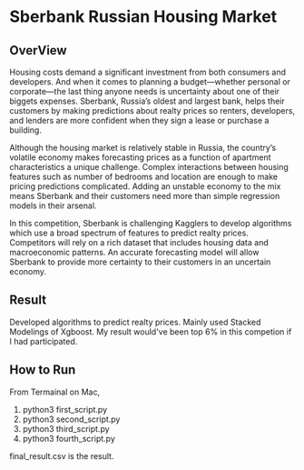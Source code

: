 # Sberbank Russian Housing Market

## OverView

Housing costs demand a significant investment from both consumers and developers. And when it comes to planning a budget—whether personal or corporate—the last thing anyone needs is uncertainty about one of their biggets expenses. Sberbank, Russia’s oldest and largest bank, helps their customers by making predictions about realty prices so renters, developers, and lenders are more confident when they sign a lease or purchase a building.

Although the housing market is relatively stable in Russia, the country’s volatile economy makes forecasting prices as a function of apartment characteristics a unique challenge. Complex interactions between housing features such as number of bedrooms and location are enough to make pricing predictions complicated. Adding an unstable economy to the mix means Sberbank and their customers need more than simple regression models in their arsenal.

In this competition, Sberbank is challenging Kagglers to develop algorithms which use a broad spectrum of features to predict realty prices. Competitors will rely on a rich dataset that includes housing data and macroeconomic patterns. An accurate forecasting model will allow Sberbank to provide more certainty to their customers in an uncertain economy.


## Result
Developed algorithms to predict realty prices. Mainly used Stacked Modelings of Xgboost. 
My result would've been top 6% in this competion if I had participated.

## How to Run 
From Termainal on Mac,

1. python3 first_script.py
2. python3 second_script.py
3. python3 third_script.py
4. python3 fourth_script.py

final_result.csv is the result.
